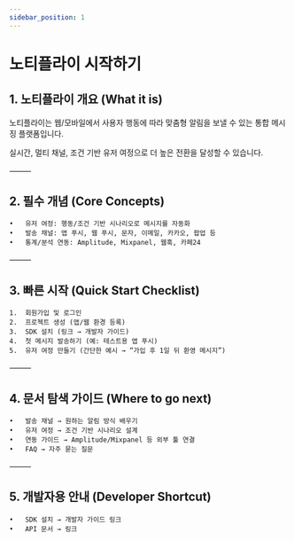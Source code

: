 ```yaml
---
sidebar_position: 1
---
```


# 노티플라이 시작하기

## 1. 노티플라이 개요 (What it is)

노티플라이는 웹/모바일에서 사용자 행동에 따라 맞춤형 알림을 보낼 수 있는 통합 메시징 플랫폼입니다.

실시간, 멀티 채널, 조건 기반 유저 여정으로 더 높은 전환을 달성할 수 있습니다.

⸻

## 2. 필수 개념 (Core Concepts)

	•	유저 여정: 행동/조건 기반 시나리오로 메시지를 자동화
	•	발송 채널: 앱 푸시, 웹 푸시, 문자, 이메일, 카카오, 팝업 등
	•	통계/분석 연동: Amplitude, Mixpanel, 웹훅, 카페24

⸻

## 3. 빠른 시작 (Quick Start Checklist)

	1.	회원가입 및 로그인
	2.	프로젝트 생성 (앱/웹 환경 등록)
	3.	SDK 설치 (링크 → 개발자 가이드)
	4.	첫 메시지 발송하기 (예: 테스트용 앱 푸시)
	5.	유저 여정 만들기 (간단한 예시 → “가입 후 1일 뒤 환영 메시지”)

⸻

## 4. 문서 탐색 가이드 (Where to go next)
   
	•	발송 채널 → 원하는 알림 방식 배우기
	•	유저 여정 → 조건 기반 시나리오 설계
	•	연동 가이드 → Amplitude/Mixpanel 등 외부 툴 연결
	•	FAQ → 자주 묻는 질문

⸻

## 5. 개발자용 안내 (Developer Shortcut)
   
	•	SDK 설치 → 개발자 가이드 링크
	•	API 문서 → 링크